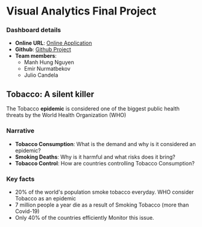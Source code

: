 # Visual Analytics Final Project

### Dashboard details

* **Online URL**: [Online Application](https://share.streamlit.io/juliocandela1993/visualanalytics/main.py)
* **Github**: [Github Project](https://github.com/JulioCandela1993/VisualAnalytics)
* **Team members**:
  * Manh Hung Nguyen
  * Emir Nurmatbekov
  * Julio Candela
  
## Tobacco: A silent killer

The Tobacco **epidemic** is considered one of the biggest public health threats by the World Health Organization (WHO)

### Narrative

* **Tobacco Consumption**: What is the demand and why is it considered an epidemic?
* **Smoking Deaths**: Why is it harmful and what risks does it bring?
* **Tobacco Control**: How are countries controlling Tobacco Consumption?
  
### Key facts

* 20% of the world's population smoke tobacco everyday. WHO consider Tobacco as an epidemic
* 7 million people a year die as a result of Smoking Tobacco (more than Covid-19)
* Only 40% of the countries efficiently Monitor this issue.



